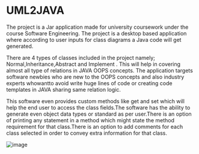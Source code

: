 # UML2JAVA

The project is a Jar application made for university coursework under the course Software Engineering. The project is a desktop based application where according to user inputs for class diagrams a Java code will get generated.

There are 4 types of classes included in the project namely; Normal,Inheritance,Abstract and Implement . This will help in covering almost all type of relations in JAVA OOPS concepts. The application targets software newbies who are new to the OOPS concepts and also industry experts whowantto avoid write huge lines of code or creating code templates in JAVA sharing same relation logic. 

This software even provides custom methods like get and set which will help the end user to access the class fields.The software has the ability to generate even object data types or standard as per user.There is an option of printing any statement in a method which might state the method requirement for that class.There is an option to add comments for each class selected in order to convey extra information for that class.

![image](https://user-images.githubusercontent.com/63391946/168402297-dfb510cc-2010-4fb8-b5ed-4aa33173f05a.png)
